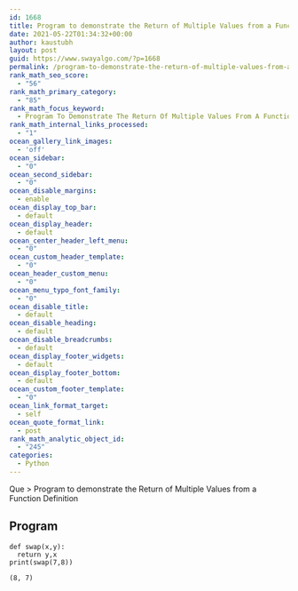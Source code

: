 ```yaml
---
id: 1668
title: Program to demonstrate the Return of Multiple Values from a Function Definition
date: 2021-05-22T01:34:32+00:00
author: kaustubh
layout: post
guid: https://www.swayalgo.com/?p=1668
permalink: /program-to-demonstrate-the-return-of-multiple-values-from-a-function-definition/
rank_math_seo_score:
  - "56"
rank_math_primary_category:
  - "85"
rank_math_focus_keyword:
  - Program To Demonstrate The Return Of Multiple Values From A Function Definition
rank_math_internal_links_processed:
  - "1"
ocean_gallery_link_images:
  - 'off'
ocean_sidebar:
  - "0"
ocean_second_sidebar:
  - "0"
ocean_disable_margins:
  - enable
ocean_display_top_bar:
  - default
ocean_display_header:
  - default
ocean_center_header_left_menu:
  - "0"
ocean_custom_header_template:
  - "0"
ocean_header_custom_menu:
  - "0"
ocean_menu_typo_font_family:
  - "0"
ocean_disable_title:
  - default
ocean_disable_heading:
  - default
ocean_disable_breadcrumbs:
  - default
ocean_display_footer_widgets:
  - default
ocean_display_footer_bottom:
  - default
ocean_custom_footer_template:
  - "0"
ocean_link_format_target:
  - self
ocean_quote_format_link:
  - post
rank_math_analytic_object_id:
  - "245"
categories:
  - Python
---
```

Que > Program to demonstrate the Return of Multiple Values from a Function Definition

## Program

<pre class="wp-block-code"><code>def swap(x,y):
  return y,x
print(swap(7,8))</code></pre>

<pre class="wp-block-code"><code>(8, 7)</code></pre>